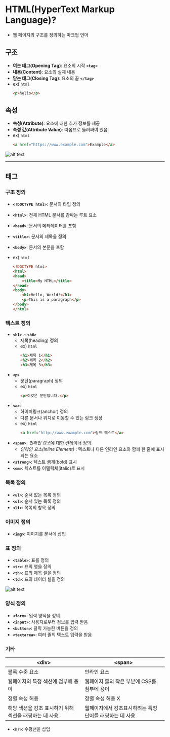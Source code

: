 
# **HTML(HyperText Markup Language)?**

- 웹 페이지의 구조를 정의하는 마크업 언어

## 구조

- **여는 태그(Opening Tag)**: 요소의 시작 **`<tag>`**
- **내용(Content)**: 요소의 실제 내용
- **닫는 태그(Closing Tag)**: 요소의 끝 **`</tag>`**
- ex)
```html```
    ```html
    <p>hello</p>
    ```
## 속성

- **속성(Attribute)**: 요소에 대한 추가 정보를 제공
- **속성 값(Attribute Value)**: 따옴표로 둘러싸여 있음
- ex)
```html```
    ```html
    <a href="https://www.example.com">Example</a>
    ```

![alt text](image-12.png)

---
## 태그
### **구조 정의**

- **`<!DOCTYPE html>`**: 문서의 타입 정의
- **`<html>`**: 전체 HTML 문서를 감싸는 루트 요소
- **`<head>`**: 문서의 메타데이터를 포함
- **`<title>`**: 문서의 제목을 정의
- **`<body>`**: 문서의 본문을 포함

- ex)
```html```
    ```html
    <!DOCTYPE html>
    <html>
    <head>
        <title>My HTML</title>
    </head>
    <body>
        <h1>Hello, World!</h1>
        <p>This is a paragraph</p>
    </body>
    </html>
    ```

### **텍스트 정의**

- **`<h1>`** ~ **`<h6>`**
    - 제목(heading) 정의
    - ex) 
    ```html```
        ```html
        <h1>제목 1</h1>
        <h2>제목 2</h2>
        <h3>제목 3</h3>
        ```
- **`<p>`**
    - 문단(paragraph) 정의
    - ex)
    ```html```
        ```html
        <p>이것은 문단입니다.</p>
        ```
- **`<a>`**:
    - 하이퍼링크(anchor) 정의
    - 다른 문서나 위치로 이동할 수 있는 링크 생성
    - ex)
    ```html```
        ```html
        <a href="http://www.example.com">링크 텍스트</a>
        ```
- **`<span>`**: *인라인 요소*에 대한 컨테이너 정의
    - *인라인 요소(Inline Element)* : 텍스트나 다른 인라인 요소와 함께 한 줄에 표시되는 요소
- **`<strong>`**: 텍스트 굵게(bold) 표시
- **`<em>`**: 텍스트를 이탤릭체(italic)로 표시

### **목록 정의**

- **`<ul>`**: 순서 없는 목록 정의
- **`<ol>`**: 순서 있는 목록 정의
- **`<li>`**: 목록의 항목 정의

### **이미지 정의**

- **`<img>`**: 이미지를 문서에 삽입

### **표 정의**

- **`<table>`**: 표를 정의
- **`<tr>`**: 표의 행을 정의
- **`<th>`**: 표의 제목 셀을 정의
- **`<td>`**: 표의 데이터 셀을 정의

![alt text](image-13.png)

### **양식 정의**

- **`<form>`**: 입력 양식을 정의
- **`<input>`**: 사용자로부터 정보를 입력 받음
- **`<button>`**: 클릭 가능한 버튼을 정의
- **`<textarea>`**: 여러 줄의 텍스트 입력을 받음

### **기타**
| \<div> | \<span> |
| --- | --- |
| 블록 수준 요소|인라인 요소 |
| 웹페이지의 특정 섹션에 첨부에 용이 | 웹페이지 줄의 작은 부분에 CSS를 첨부에 용이 |
| 정렬 속성 허용 | 정렬 속성 허용 X |
| 해당 섹션을 강조 표시하기 위해 섹션을 래핑하는 데 사용 | 웹페이지에서 강조표시하려는 특정 단어를 래핑하는 데 사용 |
- **`<hr>`**: 수평선을 삽입
